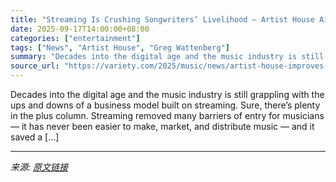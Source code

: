 ```yaml
---
title: "Streaming Is Crushing Songwriters’ Livelihood — Artist House Aims to Fix That"
date: 2025-09-17T14:00:00+08:00
categories: ["entertainment"]
tags: ["News", "Artist House", "Greg Wattenberg"]
summary: "Decades into the digital age and the music industry is still grappling with the ups and downs of a business model built on streaming. Sure, there’s plenty in the plus column. Streaming removed many ba"
source_url: "https://variety.com/2025/music/news/artist-house-improves-songwriter-royalties-points-on-master-1236521055/"
---
```


Decades into the digital age and the music industry is still grappling with the ups and downs of a business model built on streaming. Sure, there’s plenty in the plus column. Streaming removed many barriers of entry for musicians — it has never been easier to make, market, and distribute music —&#160;and it saved a [&#8230;]

---

*来源: [原文链接](https://variety.com/2025/music/news/artist-house-improves-songwriter-royalties-points-on-master-1236521055/)*
